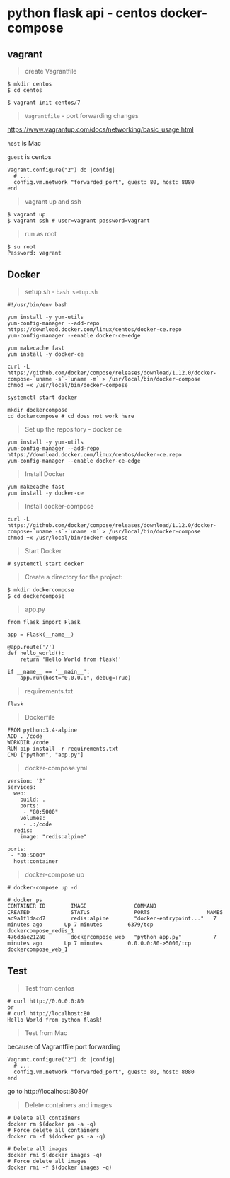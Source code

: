 # python flask api - centos docker-compose 

## vagrant

> create Vagrantfile

```
$ mkdir centos
$ cd centos

$ vagrant init centos/7
```

> `Vagrantfile` - port forwarding changes 

https://www.vagrantup.com/docs/networking/basic_usage.html

`host` is Mac

`guest` is centos

```
Vagrant.configure("2") do |config|
  # ...
  config.vm.network "forwarded_port", guest: 80, host: 8080
end
```

> vagrant up and ssh

```
$ vagrant up
$ vagrant ssh # user=vagrant password=vagrant
```

> run as root

```
$ su root
Password: vagrant
```

## Docker

> setup.sh - `bash setup.sh`

```
#!/usr/bin/env bash

yum install -y yum-utils
yum-config-manager --add-repo https://download.docker.com/linux/centos/docker-ce.repo
yum-config-manager --enable docker-ce-edge

yum makecache fast
yum install -y docker-ce

curl -L https://github.com/docker/compose/releases/download/1.12.0/docker-compose-`uname -s`-`uname -m` > /usr/local/bin/docker-compose
chmod +x /usr/local/bin/docker-compose

systemctl start docker

mkdir dockercompose
cd dockercompose # cd does not work here
```

> Set up the repository - docker ce

```
yum install -y yum-utils
yum-config-manager --add-repo https://download.docker.com/linux/centos/docker-ce.repo
yum-config-manager --enable docker-ce-edge
```

> Install Docker

```
yum makecache fast
yum install -y docker-ce
```

> Install docker-compose

```
curl -L https://github.com/docker/compose/releases/download/1.12.0/docker-compose-`uname -s`-`uname -m` > /usr/local/bin/docker-compose
chmod +x /usr/local/bin/docker-compose
```

> Start Docker

```
# systemctl start docker
```

> Create a directory for the project:

```
$ mkdir dockercompose
$ cd dockercompose
```

> app.py

```
from flask import Flask

app = Flask(__name__)

@app.route('/')
def hello_world():
    return 'Hello World from flask!'

if __name__ == '__main__':
    app.run(host="0.0.0.0", debug=True)
```

> requirements.txt

```
flask
```

> Dockerfile

```
FROM python:3.4-alpine
ADD . /code
WORKDIR /code
RUN pip install -r requirements.txt
CMD ["python", "app.py"]
```

> docker-compose.yml

```
version: '2'
services:
  web:
    build: .
    ports:
     - "80:5000"
    volumes:
     - .:/code
  redis:
    image: "redis:alpine"
```
    ports:
     - "80:5000"
      host:container

> docker-compose up

```
# docker-compose up -d

# docker ps
CONTAINER ID        IMAGE               COMMAND                  CREATED             STATUS              PORTS                  NAMES
ad9a1f1dacd7        redis:alpine        "docker-entrypoint..."   7 minutes ago       Up 7 minutes        6379/tcp               dockercompose_redis_1
476d3ae212a0        dockercompose_web   "python app.py"          7 minutes ago       Up 7 minutes        0.0.0.0:80->5000/tcp   dockercompose_web_1
```

## Test

> Test from centos

```
# curl http://0.0.0.0:80
or
# curl http://localhost:80
Hello World from python flask!
```

> Test from Mac

because of Vagrantfile port forwarding

```
Vagrant.configure("2") do |config|
  # ...
  config.vm.network "forwarded_port", guest: 80, host: 8080
end
```

go to http://localhost:8080/

> Delete containers and images

```
# Delete all containers
docker rm $(docker ps -a -q)
# Force delete all containers
docker rm -f $(docker ps -a -q)

# Delete all images
docker rmi $(docker images -q)
# Force delete all images
docker rmi -f $(docker images -q)
```

